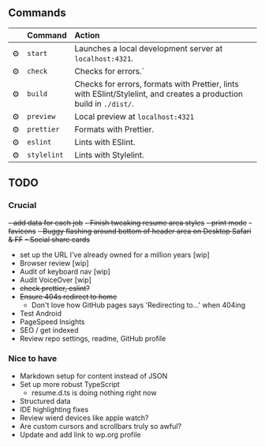 ## Commands

|     | Command     | Action                                                                                                              |
| :-- | :---------- | :------------------------------------------------------------------------------------------------------------------ |
| ⚙️  | `start`     | Launches a local development server at `localhost:4321`.                                                            |
| ⚙️  | `check`     | Checks for errors.`                                                                                                 |
| ⚙️  | `build`     | Checks for errors, formats with Prettier, lints with ESlint/Stylelint, and creates a production build in `./dist/`. |
| ⚙️  | `preview`   | Local preview at `localhost:4321`                                                                                   |
| ⚙️  | `prettier`  | Formats with Prettier.                                                                                              |
| ⚙️  | `eslint`    | Lints with ESlint.                                                                                                  |
| ⚙️  | `stylelint` | Lints with Stylelint.                                                                                               |

## TODO

### Crucial

~~- add data for each job~~
~~- Finish tweaking resume area styles~~
~~- print mode~~
~~- favicons~~
~~- Buggy flashing around bottom of header area on Desktop Safari & FF~~
~~- Social share cards~~

- set up the URL I've already owned for a million years [wip]
- Browser review [wip]
- Audit of keyboard nav [wip]
- Audit VoiceOver [wip]
- ~~check prettier, eslint?~~
- ~~Ensure 404s redirect to home~~
  - Don't love how GitHub pages says 'Redirecting to...' when 404ing
- Test Android
- PageSpeed Insights
- SEO / get indexed
- Review repo settings, readme, GitHub profile

### Nice to have

- Markdown setup for content instead of JSON
- Set up more robust TypeScript
  - resume.d.ts is doing nothing right now
- Structured data
- IDE highlighting fixes
- Review wierd devices like apple watch?
- Are custom cursors and scrollbars truly so awful?
- Update and add link to wp.org profile
